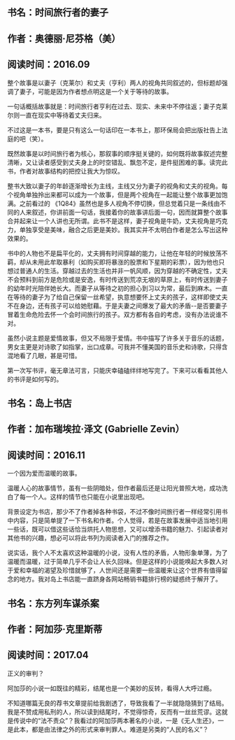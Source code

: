 ## 书名：时间旅行者的妻子

## 作者：奥德丽·尼芬格（美）

## 阅读时间：2016.09

整个故事是以妻子（克莱尔）和丈夫（亨利）两人的视角共同叙述的，但标题却强调了妻子，可能是因为作者想点明这是一个关于等待的故事。

一句话概括故事就是：时间旅行者亨利在过去、现实、未来中不停往返；妻子克莱尔则一直在现实中等待着丈夫归来。

不过这是一本书，要是只有这么一句话印在一本书上，那环保局会把出版社告上法庭的吧（笑）。

既然故事是以时间旅行者为核心，那叙事的顺序挺关键的，如何既将故事叙述完整清晰，又让读者感受到丈夫身上的时空错乱、飘忽不定，是件挺困难的事。读完此书，作者对故事结构的把控让我大为惊叹。

整书大致以妻子的年龄逐渐增长为主线，主线又分为妻子的视角和丈夫的视角。每个视角单独拎出来都可以成为一个故事，但是两个视角在一起能让整个故事更加饱满。之前看过的
《1Q84》虽然也是多人视角不停切换，但总觉着只是一条线由不同的人来叙述，你讲前面一句话，我接着你的故事讲后面一句，因而就算整个故事合并起来让一个人讲也无所谓。此书不是这样，妻子视角是牛奶，丈夫视角是巧克力，单独享受是美味，融合之后更是美妙。我其实并不太明白作者是怎么写出这种效果的。

书中的人物也不是扁平化的，丈夫拥有时间穿越的能力，让他在年轻的时候放荡不羁，却从未用此牟取暴利（如购买即将暴涨的股票和下星期的彩票），因为他也只想过普通人的生活。穿越过去的生活也并非一帆风顺，因为穿越的不确定性，丈夫不会预料到前方是危险或是安逸，有时传送到荒凉无垠的草原上，有时传送到妻子的幼年时光陪伴她长大。而妻子从等待之初的担心到习以为常，最后到麻木。一直在等待的妻子为了给自己保留一丝希望，执意想要怀上丈夫的孩子，这样即使丈夫不在身边，还有孩子可以给她慰藉。于是夫妻之间爆发了最大的矛盾--是否要妻子冒着生命危险去怀一个会时间旅行的孩子。双方都有各自的考虑，没有办法说谁不对。

虽然小说主题是爱情故事，但又不局限于爱情。书中描写了许多关于音乐的话题，男女主更是对诗歌了如指掌，出口成章。可我并不懂美国的音乐史和诗歌，只得含混地看了几眼，甚是可惜。

第一次写书评，毫无章法可言，只能庆幸磕磕绊绊地写完了。下来可以看看其他人的书评是如何写的。



## 书名：岛上书店

## 作者：加布瑞埃拉·泽文 (Gabrielle Zevin）

## 阅读时间：2016.11

一个因为爱而温暖的故事。

温暖人心的故事情节，虽有一些阴暗处，但作者最后还是让阳光普照大地，成功洗白了每一个人。这样的情节也只能在小说里出现吧。

背景设定为书店，那少不了作者掉各种书袋，不过不像时间旅行者一样经常引用书中内容，只是简单提了一下书名和作者。个人觉得，若是在故事发展中适当地引用一些话，既可以借这些话恰当烘托人物思想，又可以增添书籍的魅力、引起读者对其他书的兴趣，想必可以将此书列为阅读者入门的推荐之作。

说实话，我个人不太喜欢这种温暖的小说，没有人性的矛盾，人物形象单薄，为了温暖而温暖，过于简单几乎不会让人长久回味。但是这样的小说能唤起大多数人对于爱和幸福的渴望及珍惜就够了，人世间还是需要一些温暖来让这个世界有值得留念的地方。我对岛上书店能一直跻身各网站畅销书籍排行榜的疑惑终于解开了。



## 书名：东方列车谋杀案

## 作者：阿加莎·克里斯蒂

## 阅读时间：2017.04

正义的审判？

阿加莎的小说一如既往的精彩，结尾也是一个美妙的反转，看得人大呼过瘾。

不知道哪篇无良的荐书文章提前给我剧透了，导致我看了一半就隐隐猜到了结局。我是不赞成用私刑的人，所以读到结尾时，不觉得惊奇，反而有一丝丝荒谬。这就是传说中的“法不责众”？我看过的阿加莎两本著名的小说，一是《无人生还》，一是此本，都是由法律之外的形式来审判罪人。难道是另类的“人民的名义”？